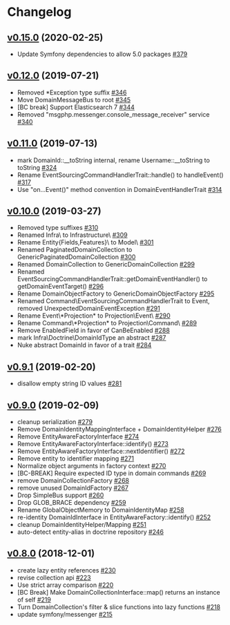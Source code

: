 # Changelog

## [v0.15.0](https://github.com/msgphp/domain/tree/v0.15.0) (2020-02-25)

- Update Symfony dependencies to allow 5.0 packages [\#379](https://github.com/msgphp/msgphp/pull/379)


## [v0.12.0](https://github.com/msgphp/domain/tree/v0.12.0) (2019-07-21)

- Removed \*Exception type suffix [\#346](https://github.com/msgphp/msgphp/pull/346)
- Move DomainMessageBus to root [\#345](https://github.com/msgphp/msgphp/pull/345)
- \[BC break\] Support Elasticsearch 7 [\#344](https://github.com/msgphp/msgphp/pull/344)
- Removed "msgphp.messenger.console\_message\_receiver" service [\#340](https://github.com/msgphp/msgphp/pull/340)


## [v0.11.0](https://github.com/msgphp/domain/tree/v0.11.0) (2019-07-13)

- mark DomainId::\_\_toString internal, rename Username::\_\_toString to toString [\#324](https://github.com/msgphp/msgphp/pull/324)
- Rename EventSourcingCommandHandlerTrait::handle\(\) to handleEvent\(\) [\#317](https://github.com/msgphp/msgphp/pull/317)
- Use "on...Event\(\)" method convention in DomainEventHandlerTrait [\#314](https://github.com/msgphp/msgphp/pull/314)


## [v0.10.0](https://github.com/msgphp/domain/tree/v0.10.0) (2019-03-27)

- Removed type suffixes [\#310](https://github.com/msgphp/msgphp/pull/310)
- Renamed Infra\ to Infrastructure\ [\#309](https://github.com/msgphp/msgphp/pull/309)
- Rename Entity\{Fields,Features}\ to Model\ [\#301](https://github.com/msgphp/msgphp/pull/301)
- Renamed PaginatedDomainCollection to GenericPaginatedDomainCollection [\#300](https://github.com/msgphp/msgphp/pull/300)
- Renamed DomainCollection to GenericDomainCollection [\#299](https://github.com/msgphp/msgphp/pull/299)
- Renamed EventSourcingCommandHandlerTrait::getDomainEventHandler\(\) to getDomainEventTarget\(\) [\#296](https://github.com/msgphp/msgphp/pull/296)
- Rename DomainObjectFactory to GenericDomainObjectFactory [\#295](https://github.com/msgphp/msgphp/pull/295)
- Renamed Command\EventSourcingCommandHandlerTrait to Event\, removed UnexpectedDomainEventException [\#291](https://github.com/msgphp/msgphp/pull/291)
- Rename Event\\*Projection\* to Projection\Event\ [\#290](https://github.com/msgphp/msgphp/pull/290)
- Rename Command\\*Projection\* to Projection\Command\ [\#289](https://github.com/msgphp/msgphp/pull/289)
- Remove EnabledField in favor of CanBeEnabled [\#288](https://github.com/msgphp/msgphp/pull/288)
- mark Infra\Doctrine\DomainIdType an abstract [\#287](https://github.com/msgphp/msgphp/pull/287)
- Nuke abstract DomainId in favor of a trait [\#284](https://github.com/msgphp/msgphp/pull/284)


## [v0.9.1](https://github.com/msgphp/domain/tree/v0.9.1) (2019-02-20)

- disallow empty string ID values [\#281](https://github.com/msgphp/msgphp/pull/281)


## [v0.9.0](https://github.com/msgphp/domain/tree/v0.9.0) (2019-02-09)

- cleanup serialization [\#279](https://github.com/msgphp/msgphp/pull/279)
- Remove DomainIdentityMappingInterface +  DomainIdentityHelper [\#276](https://github.com/msgphp/msgphp/pull/276)
- Remove EntityAwareFactoryInterface [\#274](https://github.com/msgphp/msgphp/pull/274)
- Remove EntityAwareFactoryInterface::identify\(\) [\#273](https://github.com/msgphp/msgphp/pull/273)
- Remove EntityAwareFactoryInterface::nextIdentifier\(\) [\#272](https://github.com/msgphp/msgphp/pull/272)
- Remove entity to identifier mapping [\#271](https://github.com/msgphp/msgphp/pull/271)
- Normalize object arguments in factory context [\#270](https://github.com/msgphp/msgphp/pull/270)
- \[BC-BREAK\] Require expected ID type in domain commands [\#269](https://github.com/msgphp/msgphp/pull/269)
- remove DomainCollectionFactory [\#268](https://github.com/msgphp/msgphp/pull/268)
- remove unused DomainIdFactory [\#267](https://github.com/msgphp/msgphp/pull/267)
- Drop SimpleBus support [\#260](https://github.com/msgphp/msgphp/pull/260)
- Drop GLOB\_BRACE dependency [\#259](https://github.com/msgphp/msgphp/pull/259)
- Rename GlobalObjectMemory to DomainIdentityMap [\#258](https://github.com/msgphp/msgphp/pull/258)
- re-identity DomainIdInterface in EntityAwareFactory::identify\(\) [\#252](https://github.com/msgphp/msgphp/pull/252)
- cleanup DomainIdentityHelper/Mapping [\#251](https://github.com/msgphp/msgphp/pull/251)
- auto-detect entity-alias in doctrine repository [\#246](https://github.com/msgphp/msgphp/pull/246)


## [v0.8.0](https://github.com/msgphp/domain/tree/v0.8.0) (2018-12-01)

- create lazy entity references [\#230](https://github.com/msgphp/msgphp/pull/230)
- revise collection api [\#223](https://github.com/msgphp/msgphp/pull/223)
- Use strict array comparison [\#220](https://github.com/msgphp/msgphp/pull/220)
- \[BC Break\] Make DomainCollectionInterface::map\(\) returns an instance of self [\#219](https://github.com/msgphp/msgphp/pull/219)
- Turn DomainCollection's filter & slice functions into lazy functions [\#218](https://github.com/msgphp/msgphp/pull/218)
- update symfony/messenger [\#215](https://github.com/msgphp/msgphp/pull/215)
